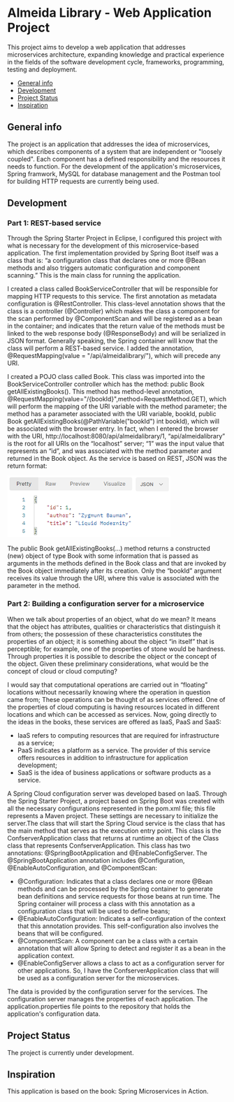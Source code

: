# Almeida Library - Web Application Project
This project aims to develop a web application that addresses microservices architecture, expanding knowledge and practical experience in the fields of the software development cycle, frameworks, programming, testing and deployment.

* [General info](#general-info)
* [Development](#c)
* [Project Status](#project-status)
* [Inspiration](#inspiration)

## General info
The project is an application that addresses the idea of microservices, which describes components of a system that are independent or "loosely coupled". Each component has a defined responsibility and the resources it needs to function.  For the development of the application's microservices, Spring framwork, MySQL for database management and the Postman tool for building HTTP requests are currently being used.

## Development

### Part 1: REST-based service

Through the Spring Starter Project in Eclipse, I configured this project with what is necessary for the development of this microservice-based application. The first implementation provided by Spring Boot itself was a class that is: “a configuration class that declares one or more @Bean methods and also triggers automatic configuration and component scanning.” This is the main class for running the application.

I created a class called BookServiceController that will be responsible for mapping HTTP requests to this service. The first annotation as metadata configuration is @RestController. This class-level annotation shows that the class is a controller (@Controller) which makes the class a component for the scan performed by @ComponentScan and will be registered as a bean in the container; and indicates that the return value of the methods must be linked to the web response body (@ResponseBody) and will be serialized in JSON format. Generally speaking, the Spring container will know that the class will perform a REST-based service. I added the annotation, @RequestMapping(value = "/api/almeidalibrary/"), which will precede any URI. 

I created a POJO class called Book. This class was imported into the BookServiceController controller which has the method: public Book getAllExistingBooks(). This method has method-level annotation, @RequestMapping(value="/{bookId}",method=RequestMethod.GET), which will perform the mapping of the URI variable with the method parameter; the method has a parameter associated with the URI variable, bookId, public Book getAllExistingBooks(@PathVariable("bookId") int bookId), which will be associated with the browser entry. In fact, when I entered the browser with the URI, http://localhost:8080/api/almeidalibrary/1, “api/almeidalibrary” is the root for all URIs on the “localhost” server; “1” was the input value that represents an “id”, and was associated with the method parameter and returned in the Book object. As the service is based on REST, JSON was the return format:

![](response1.PNG)

The public Book getAllExistingBooks(...) method returns a constructed (new) object of type Book with some information that is passed as arguments in the methods defined in the Book class and that are invoked by the Book object immediately after its creation. Only the “bookId” argument receives its value through the URI, where this value is associated with the parameter in the method.

### Part 2: Building a configuration server for a microservice

When we talk about properties of an object, what do we mean? It means that the object has attributes, qualities or characteristics that distinguish it from others; the possession of these characteristics constitutes the properties of an object; it is something about the object “in itself” that is perceptible; for example, one of the properties of stone would be hardness. Through properties it is possible to describe the object or the concept of the object. Given these preliminary considerations, what would be the concept of cloud or cloud computing?

I would say that computational operations are carried out in “floating” locations without necessarily knowing where the operation in question came from; These operations can be thought of as services offered. One of the properties of cloud computing is having resources located in different locations and which can be accessed as services. Now, going directly to the ideas in the books, these services are offered as IaaS, PaaS and SaaS:

- IaaS refers to computing resources that are required for infrastructure as a service;
- PaaS indicates a platform as a service. The provider of this service offers resources in addition to infrastructure for application development; 
- SaaS is the idea of business applications or software products as a service.

A Spring Cloud configuration server was developed based on IaaS. Through the Spring Starter Project, a project based on Spring Boot was created with all the necessary configurations represented in the pom.xml file; this file represents a Maven project. These settings are necessary to initialize the server.The class that will start the Spring Cloud service is the class that has the main method that serves as the execution entry point. This class is the ConfserverApplication class that returns at runtime an object of the Class class that represents ConfserverApplication. This class has two annotations: @SpringBootApplication and @EnableConfigServer. The @SpringBootApplication annotation includes @Configuration, @EnableAutoConfiguration, and @ComponentScan:

- @Configuration: Indicates that a class declares one or more @Bean methods and can be processed by the Spring container to generate bean definitions and service requests for those beans at run time. The Spring container will process a class with this annotation as a configuration class that will be used to define beans;
- @EnableAutoConfiguration: Indicates a self-configuration of the context that this annotation provides. This self-configuration also involves the beans that will be configured.
- @ComponentScan: A component can be a class with a certain annotation that will allow Spring to detect and register it as a bean in the application context.
- @EnableConfigServer allows a class to act as a configuration server for other applications. So, I have the ConfserverApplication class that will be used as a configuration server for the microservices.

The data is provided by the configuration server for the services. The configuration server manages the properties of each application. The application.properties file points to the repository that holds the application's configuration data.
  
## Project Status
The project is currently under development.

## Inspiration
This application is based on the book: Spring Microservices in Action.

